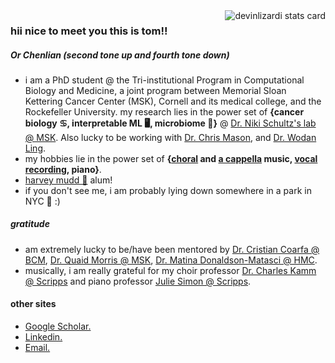 <a href="">
  <img align="right" src="https://github-readme-stats.vercel.app/api/top-langs?username=tommyfuu&theme=solarized-light&layout=compact" alt="devinlizardi stats card" />
</a>

### hii nice to meet you this is tom!!
##### Or Chenlian (second tone up and fourth tone down)

- i am a PhD student @ the Tri-institutional Program in Computational Biology and Medicine, a joint program between Memorial Sloan Kettering Cancer Center (MSK), Cornell and its medical college, and the Rockefeller University. my research lies in the power set of  __{cancer biology ♋, interpretable ML 🖥️, microbiome 🦠}__ @ [Dr. Niki Schultz's lab @ MSK](https://www.mskcc.org/research-areas/labs/nikolaus-schultz). Also lucky to be working with [Dr. Chris Mason](https://masonlab.net/), and [Dr. Wodan Ling](https://vivo.weill.cornell.edu/display/cwid-wol4002).
- my hobbies lie in the power set of __{[choral](https://music.hunter.cuny.edu/ensemble-and-performance-classes/) and [a cappella](https://www.instagram.com/stanza.gram/?hl=en) music,  [vocal recording](https://soundcloud.com/tom-chenlian-fu), piano}__.
- [harvey mudd 🧡](https://www.hmc.edu/) alum!
- if you don't see me, i am probably lying down somewhere in a park in NYC 🗽 :)


##### gratitude
- am extremely lucky to be/have been mentored by [Dr. Cristian Coarfa @ BCM](https://www.bcm.edu/people-search/cristian-coarfa-19635), [Dr. Quaid Morris @ MSK](https://www.morrislab.ai/), [Dr. Matina Donaldson-Matasci @ HMC](https://www.google.com/search?q=bee+lab+hmc&oq=bee+lab+hmc&aqs=chrome..69i57j33i160.1710j0j4&sourceid=chrome&ie=UTF-8). 
- musically, i am really grateful for my choir professor [Dr. Charles Kamm @ Scripps](https://www.scrippscollege.edu/offices/profile/charles-kamm) and piano professor [Julie Simon @ Scripps](https://www.scrippscollege.edu/offices/profile/julie-simon).

#### other sites
- [Google Scholar.](https://scholar.google.com/citations?view_op=list_works&hl=en&hl=en&user=djX0gYMAAAAJ)
- [Linkedin.](https://www.linkedin.com/in/tom-fu-hmc89/)
- [Email.](chf4012@med.cornell.edu)

<!--<a href="">
  <img align="center" src="https://github-readme-stats.vercel.app/api?username=tommyfuu&show_icons=false&&hide=stars&theme=nightowl&alt="tommyfuu stats card" /> 
</a>
-->


